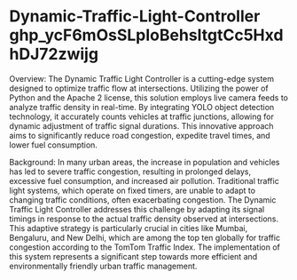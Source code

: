 # Dynamic-Traffic-Light-Controller     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
Overview:
The Dynamic Traffic Light Controller is a cutting-edge system designed to optimize traffic flow at intersections. Utilizing the power of Python and the Apache 2 license, this solution employs live camera feeds to analyze traffic density in real-time. By integrating YOLO object detection technology, it accurately counts vehicles at traffic junctions, allowing for dynamic adjustment of traffic signal durations. This innovative approach aims to significantly reduce road congestion, expedite travel times, and lower fuel consumption.

Background:
In many urban areas, the increase in population and vehicles has led to severe traffic congestion, resulting in prolonged delays, excessive fuel consumption, and increased air pollution. Traditional traffic light systems, which operate on fixed timers, are unable to adapt to changing traffic conditions, often exacerbating congestion. The Dynamic Traffic Light Controller addresses this challenge by adapting its signal timings in response to the actual traffic density observed at intersections. This adaptive strategy is particularly crucial in cities like Mumbai, Bengaluru, and New Delhi, which are among the top ten globally for traffic congestion according to the TomTom Traffic Index. The implementation of this system represents a significant step towards more efficient and environmentally friendly urban traffic management.




